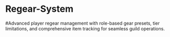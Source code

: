 # Regear-System

#Advanced player regear management with role-based gear presets, tier limitations, and comprehensive item tracking for seamless guild operations.

